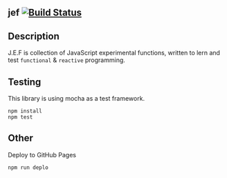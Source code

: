 jef [![Build Status](https://travis-ci.org/widmogrod/jef.svg?branch=master)](https://travis-ci.org/widmogrod/jef)
---

Description
-----------

J.E.F is collection of JavaScript experimental functions, written to lern and test `functional` & `reactive` programming.


Testing
-------

This library is using mocha as a test framework.

```
npm install
npm test
```


Other
-----

Deploy to GitHub Pages
```
npm run deplo
```
